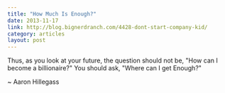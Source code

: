 ```yaml
---
title: "How Much Is Enough?"
date: 2013-11-17
link: http://blog.bignerdranch.com/4428-dont-start-company-kid/
category: articles
layout: post
---
```


Thus, as you look at your future, the question should not be, "How can I become
a billionaire?" You should ask, "Where can I get Enough?"

~ Aaron Hillegass

